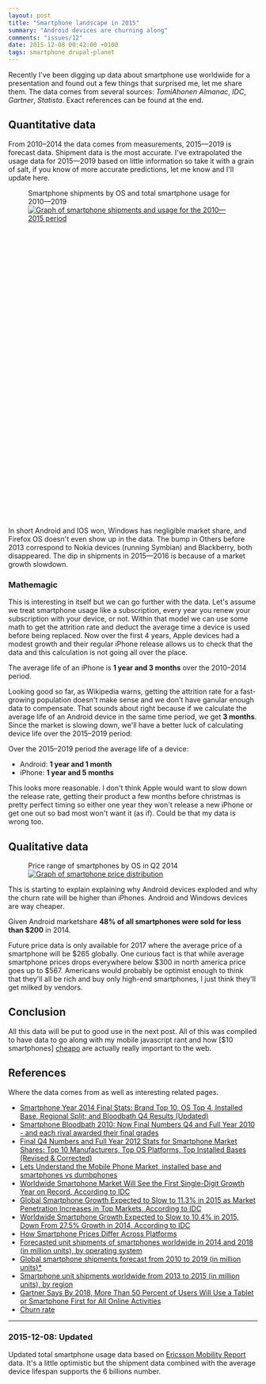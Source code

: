 ```yaml
---
layout: post
title: "Smartphone landscape in 2015"
summary: "Android devices are churning along"
comments: "issues/12"
date: 2015-12-08 00:42:00 +0100
tags: smartphone drupal-planet
---
```



Recently I've been digging up data about smartphone use worldwide for a 
presentation and found out a few things that surprised me, let me share them.
The data comes from several sources: *TomiAhonen Almanac*, *IDC*, *Gartner*, 
*Statista*. Exact references can be found at the end. 


## Quantitative data

From 2010–2014 the data comes from measurements, 2015—2019 is forecast 
data. Shipment data is the most accurate. I've extrapolated the usage data 
for 2015—2019 based on little information so take it with a grain of salt, 
if you know of more accurate predictions, let me know and I'll update here.

<figure>
<figcaption>
Smartphone shipments by OS and total smartphone usage for 2010—2019
</figcaption>
<a class="hide" href="http://read.theodoreb.net/2015/smartphone-landscape-2015.html">
<img id="chart-main-fallback" src="http://read.theodoreb.net/assets/2015-12/smartphone-landscape-2015.png" alt="Graph of smartphone shipments and usage for the 2010—2015 period">
</a>
<div id="chart-main"></div>
</figure>


In short Android and IOS won, Windows has negligible market share, and Firefox
 OS doesn't even show up in the data. The bump in Others before 2013 correspond 
to Nokia devices (running Symbian) and Blackberry, both disappeared. The dip in
 shipments in 2015—2016 is because of a market growth slowdown. 
     
### Mathemagic     

This is interesting in itself but we can go
further with the data. Let's assume we treat smartphone usage like 
a subscription, every year you renew your subscription with your device, or 
not. Within that model we can use some math to get the attrition rate and 
deduct the average time a device is used before being replaced. Now over the 
first 4 years, Apple devices had a modest growth and their regular iPhone 
release allows us to check that the data and this calculation is not going all 
over the place. 

<p class="highlight">
The average life of an iPhone is <strong>1 year and 3 months</strong> over 
the 2010–2014 period.
</p>

Looking good so far, as Wikipedia warns, getting the attrition rate for a 
fast-growing population doesn't make sense and we don't have ganular enough 
data to compensate. That sounds about right because if we calculate 
the average life of an Android device in the same time period, we get 
**3&nbsp;months**. Since the market is slowing down, we'll have a better luck of 
calculating device life over the 2015–2019 period: 
 
<div class="p-highlight">
<p>Over the 2015–2019 period the average life of a device:</p>
<ul>
<li>Android: <strong>1 year and 1 month</strong></li>
<li>iPhone: <strong>1 year and 5 months</strong></li>
</ul>
</div>

This looks more reasonable. I don't think Apple would want to slow down the 
release rate, getting their product a few months before christmas is pretty 
perfect timing so either one year they won't release a new iPhone or get one
out so bad most won't want it (as if). Could be that my data is wrong too.
 
## Qualitative data


<figure>
<figcaption>
Price range of smartphones by OS in Q2 2014
</figcaption>
<a class="hide" href="http://read.theodoreb.net/2015/smartphone-landscape-2015.html">
<img id="chart-price-fallback" src="http://read.theodoreb.net/assets/2015-12/smartphone-landscape-2015-price.png" alt="Graph of smartphone price distribution">
</a>
<div id="chart-price"></div>
</figure>


This is starting to explain explaining why Android devices exploded and why 
the churn rate will be higher than iPhones. Android and Windows devices are 
way cheaper. 

<p class="highlight">
Given Android marketshare <strong>48% of all smartphones were sold for less 
than $200</strong> in 2014.
</p>

Future price data is only available for 2017 where the average price of a 
smartphone will be $265 globally. One curious fact is that 
while average smartphone prices drops everywhere below $300 in north america 
price goes up to $567. Americans would probably be optimist enough to think 
that they'll all be rich and buy only high-end smartphones, I just 
think they'll get milked by vendors. 


## Conclusion

All this data will be put to good use in the next post. All of this 
 was compiled to have data to go along with my mobile javascript rant and how 
 [$10 smartphones] [cheapo] are actually really important to the web.  


## References

Where the data comes from as well as interesting related pages.

* [Smartphone Year 2014 Final Stats: Brand Top 10, OS Top 4, Installed Base, Regional Split; and Bloodbath Q4 Results (Updated)](http://communities-dominate.blogs.com/brands/2015/02/smarphone-year-2014-final-stats-brand-top-10-os-top-5-installed-base-regional-split-and-bloodbath-q4.html)
* [Smartphone Bloodbath 2010: Now Final Numbers Q4 and Full Year 2010 - and each rival awarded their final grades](http://communities-dominate.blogs.com/brands/2011/02/smartphone-bloodbath-2010-now-final-numbers-q4-and-full-year-2010-and-each-rival-awarded-their-final.html)
* [Final Q4 Numbers and Full Year 2012 Stats for Smartphone Market Shares: Top 10 Manufacturers, Top OS Platforms, Top Installed Bases (Revised & Corrected)](http://communities-dominate.blogs.com/brands/2013/02/final-q4-numbers-and-full-year-2012-stats-for-smartphone-market-shares-top-10-manufacturers-top-os-p.html)
* [Lets Understand the Mobile Phone Market, installed base and smartphones vs dumbphones](http://communities-dominate.blogs.com/brands/2010/12/lets-understand-the-mobile-phone-market-installed-base-and-smartphones-vs-dumbphones.html)
* [Worldwide Smartphone Market Will See the First Single-Digit Growth Year on Record, According to IDC](https://www.idc.com/getdoc.jsp?containerId=prUS40664915)
* [Global Smartphone Growth Expected to Slow to 11.3% in 2015 as Market Penetration Increases in Top Markets, According to IDC](https://www.idc.com/getdoc.jsp?containerId=prUS25641615)
* [Worldwide Smartphone Growth Expected to Slow to 10.4% in 2015, Down From 27.5% Growth in 2014, According to IDC](https://www.idc.com/getdoc.jsp?containerId=prUS25860315)
* [How Smartphone Prices Differ Across Platforms](http://www.statista.com/chart/2586/how-smartphone-prices-differ-across-platforms/)
* [Forecasted unit shipments of smartphones worldwide in 2014 and 2018 (in million units), by operating system](http://www.statista.com/statistics/309448/global-smartphone-shipments-forecast-operating-system/)
* [Global smartphone shipments forecast from 2010 to 2019 (in million units)*](http://www.statista.com/statistics/263441/global-smartphone-shipments-forecast/)
* [Smartphone unit shipments worldwide from 2013 to 2015 (in million units), by region](http://www.statista.com/statistics/412108/global-smartphone-shipments-global-region/)
* [Gartner Says By 2018, More Than 50 Percent of Users Will Use a Tablet or Smartphone First for All Online Activities](https://www.gartner.com/newsroom/id/2939217)
* [Churn rate](https://en.wikipedia.org/wiki/Churn_rate)

------

### 2015-12-08: Updated

Updated total smartphone usage data based on [Ericsson Mobility Report](http://www.ericsson.com/res/docs/2015/ericsson-mobility-report-june-2015.pdf) data.
It's a little optimistic but the shipment data combined with the average device
lifespan supports the 6 billions number.


<div style="display:none">
  <link rel="stylesheet" href="/assets/2015-12/c3.min.css">
  <style>
    #chart-main {width: 100%; height: 600px;}
    .c3 pattern circle {fill: #fff; fill-opacity: 1}
    .c3-line {stroke-width: 6px; z-index:100; }
    .c3 pattern path {stroke: #ddd; stroke-opacity: 1}
    .c3-area {opacity: 1}
  </style>
  <script src="/assets/2015-12/d3.v3.min.js"></script>
  <script src="/assets/2015-12/textures.min.js"></script>
  <script src="/assets/2015-12/c3.min.js"></script>
  <script src="/assets/2015-12/smartphones.js"></script>
</div>


[cheapo]: http://arstechnica.com/gadgets/2015/12/a-review-of-the-10-walmart-phone-better-than-nothing-but-not-by-much/
